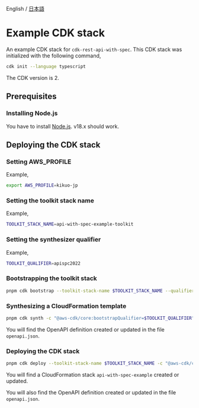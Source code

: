 English / [日本語](./README.ja.md)

# Example CDK stack

An example CDK stack for `cdk-rest-api-with-spec`.
This CDK stack was initialized with the following command,

```sh
cdk init --language typescript
```

The CDK version is 2.

## Prerequisites

### Installing Node.js

You have to install [Node.js](https://nodejs.org/en/).
v18.x should work.

## Deploying the CDK stack

### Setting AWS_PROFILE

Example,

```sh
export AWS_PROFILE=kikuo-jp
```

### Setting the toolkit stack name

Example,

```sh
TOOLKIT_STACK_NAME=api-with-spec-example-toolkit
```

### Setting the synthesizer qualifier

Example,

```sh
TOOLKIT_QUALIFIER=apispc2022
```

### Bootstrapping the toolkit stack

```sh
pnpm cdk bootstrap --toolkit-stack-name $TOOLKIT_STACK_NAME --qualifier $TOOLKIT_QUALIFIER
```

### Synthesizing a CloudFormation template

```sh
pnpm cdk synth -c "@aws-cdk/core:bootstrapQualifier=$TOOLKIT_QUALIFIER"
```

You will find the OpenAPI definition created or updated in the file `openapi.json`.

### Deploying the CDK stack

```sh
pnpm cdk deploy --toolkit-stack-name $TOOLKIT_STACK_NAME -c "@aws-cdk/core:bootstrapQualifier=$TOOLKIT_QUALIFIER"
```

You will find a CloudFormation stack `api-with-spec-example` created or updated.

You will also find the OpenAPI definition created or updated in the file `openapi.json`.